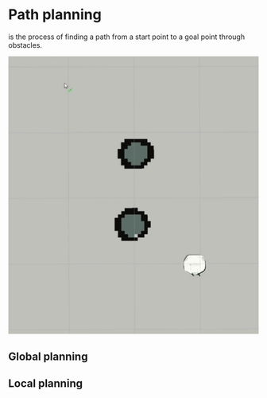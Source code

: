 # Path planning 
is the process of finding a path from a start point to a goal point through obstacles.

![Path planning](../images/navigation.gif)  

## Global planning


## Local planning